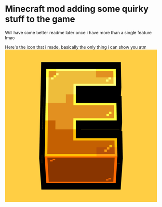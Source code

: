 # Minecraft mod adding some quirky stuff to the game
Will have some better readme later once i have more than a single feature lmao

Here's the icon that i made, basically the only thing i can show you atm
![Icon didn't load, cool](https://raw.githubusercontent.com/LilBroCodes/expeditive/refs/heads/1.20.1/src/main/resources/assets/expeditive/icon.png)
